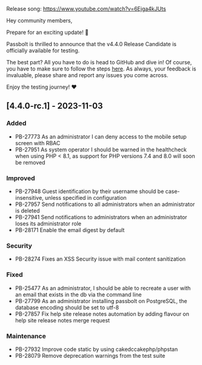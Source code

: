 Release song: https://www.youtube.com/watch?v=6Ejga4kJUts

Hey community members,

Prepare for an exciting update! 🥁

Passbolt is thrilled to announce that the v4.4.0 Release Candidate is officially available for testing.

The best part? All you have to do is head to GitHub and dive in! Of course, you have to make sure to follow the steps [here](https://community.passbolt.com/t/passbolt-beta-testing-how-to/7894). As always, your feedback is invaluable, please share and report any issues you come across.

Enjoy the testing journey! ♥️

## [4.4.0-rc.1] - 2023-11-03
### Added
- PB-27773 As an administrator I can deny access to the mobile setup screen with RBAC
- PB-27951 As system operator I should be warned in the healthcheck when using PHP < 8.1, as support for PHP versions 7.4 and 8.0 will soon be removed

### Improved
- PB-27948 Guest identification by their username should be case-insensitive, unless specified in configuration
- PB-27957 Send notifications to all administrators when an administrator is deleted
- PB-27941 Send notifications to administrators when an administrator loses its administrator role
- PB-28171 Enable the email digest by default

### Security
- PB-28274 Fixes an XSS Security issue with mail content sanitization

### Fixed
- PB-25477 As an administrator, I should be able to recreate a user with an email that exists in the db via the command line
- PB-27799 As an administrator installing passbolt on PostgreSQL, the database encoding should be set to utf-8
- PB-27857 Fix help site release notes automation by adding flavour on help site release notes merge request

### Maintenance
- PB-27932 Improve code static by using cakedccakephp/phpstan
- PB-28079 Remove deprecation warnings from the test suite
